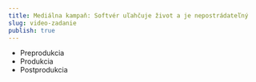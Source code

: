 ```yaml
---
title: Mediálna kampaň: Softvér uľahčuje život a je nepostrádateľný
slug: video-zadanie
publish: true 
---
```


- Preprodukcia
- Produkcia
- Postprodukcia
